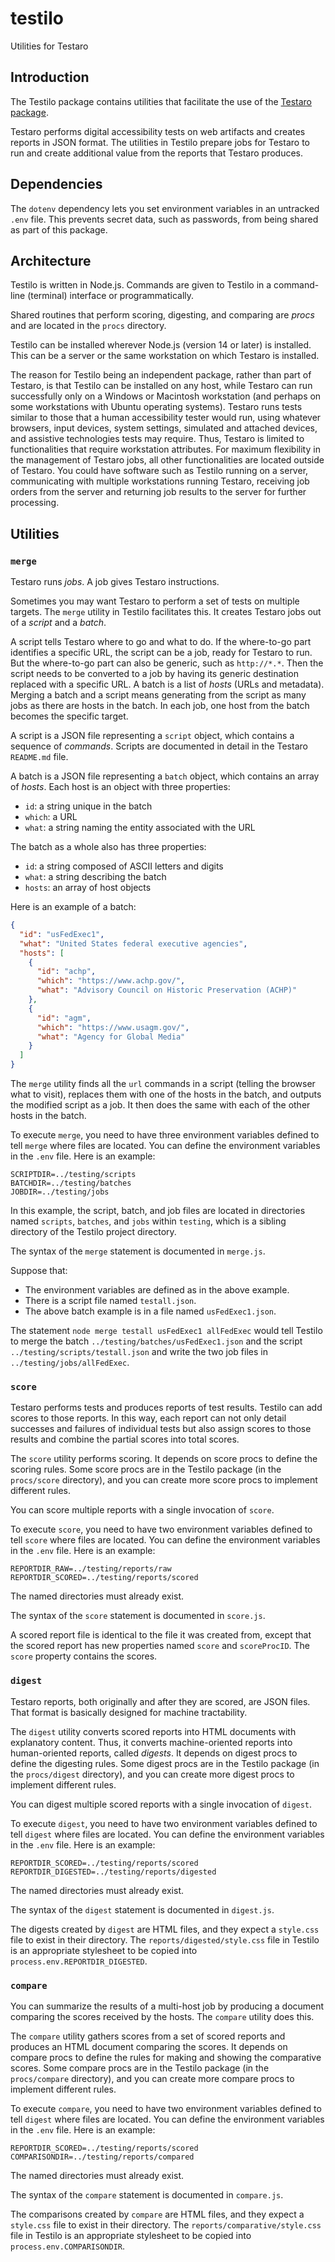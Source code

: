 # testilo
Utilities for Testaro

## Introduction

The Testilo package contains utilities that facilitate the use of the [Testaro package](https://www.npmjs.com/package/testaro).

Testaro performs digital accessibility tests on web artifacts and creates reports in JSON format. The utilities in Testilo prepare jobs for Testaro to run and create additional value from the reports that Testaro produces.

## Dependencies

The `dotenv` dependency lets you set environment variables in an untracked `.env` file. This prevents secret data, such as passwords, from being shared as part of this package.

## Architecture

Testilo is written in Node.js. Commands are given to Testilo in a command-line (terminal) interface or programmatically.

Shared routines that perform scoring, digesting, and comparing are _procs_ and are located in the `procs` directory.

Testilo can be installed wherever Node.js (version 14 or later) is installed. This can be a server or the same workstation on which Testaro is installed.

The reason for Testilo being an independent package, rather than part of Testaro, is that Testilo can be installed on any host, while Testaro can run successfully only on a Windows or Macintosh workstation (and perhaps on some workstations with Ubuntu operating systems). Testaro runs tests similar to those that a human accessibility tester would run, using whatever browsers, input devices, system settings, simulated and attached devices, and assistive technologies tests may require. Thus, Testaro is limited to functionalities that require workstation attributes. For maximum flexibility in the management of Testaro jobs, all other functionalities are located outside of Testaro. You could have software such as Testilo running on a server, communicating with multiple workstations running Testaro, receiving job orders from the server and returning job results to the server for further processing.

## Utilities

### `merge`

Testaro runs _jobs_. A job gives Testaro instructions.

Sometimes you may want Testaro to perform a set of tests on multiple targets. The `merge` utility in Testilo facilitates this. It creates Testaro jobs out of a _script_ and a _batch_.

A script tells Testaro where to go and what to do. If the where-to-go part identifies a specific URL, the script can be a job, ready for Testaro to run. But the where-to-go part can also be generic, such as `http://*.*`. Then the script needs to be converted to a job by having its generic destination replaced with a specific URL. A batch is a list of _hosts_ (URLs and metadata). Merging a batch and a script means generating from the script as many jobs as there are hosts in the batch. In each job, one host from the batch becomes the specific target.

A script is a JSON file representing a `script` object, which contains a sequence of _commands_. Scripts are documented in detail in the Testaro `README.md` file.

A batch is a JSON file representing a `batch` object, which contains an array of _hosts_. Each host is an object with three properties:
- `id`: a string unique in the batch
- `which`: a URL
- `what`: a string naming the entity associated with the URL

The batch as a whole also has three properties:
- `id`: a string composed of ASCII letters and digits
- `what`: a string describing the batch
- `hosts`: an array of host objects

Here is an example of a batch:

```json
{
  "id": "usFedExec1",
  "what": "United States federal executive agencies",
  "hosts": [
    {
      "id": "achp",
      "which": "https://www.achp.gov/",
      "what": "Advisory Council on Historic Preservation (ACHP)"
    },
    {
      "id": "agm",
      "which": "https://www.usagm.gov/",
      "what": "Agency for Global Media"
    }
  ]
}
```

The `merge` utility finds all the `url` commands in a script (telling the browser what to visit), replaces them with one of the hosts in the batch, and outputs the modified script as a job. It then does the same with each of the other hosts in the batch.

To execute `merge`, you need to have three environment variables defined to tell `merge` where files are located. You can define the environment variables in the `.env` file. Here is an example:

```
SCRIPTDIR=../testing/scripts
BATCHDIR=../testing/batches
JOBDIR=../testing/jobs
```

In this example, the script, batch, and job files are located in directories named `scripts`, `batches`, and `jobs` within `testing`, which is a sibling directory of the Testilo project directory.

The syntax of the `merge` statement is documented in `merge.js`.

Suppose that:
- The environment variables are defined as in the above example.
- There is a script file named `testall.json`.
- The above batch example is in a file named `usFedExec1.json`.

The statement `node merge testall usFedExec1 allFedExec` would tell Testilo to merge the batch `../testing/batches/usFedExec1.json` and the script `../testing/scripts/testall.json` and write the two job files in `../testing/jobs/allFedExec`.

### `score`

Testaro performs tests and produces reports of test results. Testilo can add scores to those reports. In this way, each report can not only detail successes and failures of individual tests but also assign scores to those results and combine the partial scores into total scores.

The `score` utility performs scoring. It depends on score procs to define the scoring rules. Some score procs are in the Testilo package (in the `procs/score` directory), and you can create more score procs to implement different rules.

You can score multiple reports with a single invocation of `score`.

To execute `score`, you need to have two environment variables defined to tell `score` where files are located. You can define the environment variables in the `.env` file. Here is an example:

```
REPORTDIR_RAW=../testing/reports/raw
REPORTDIR_SCORED=../testing/reports/scored
```

The named directories must already exist.

The syntax of the `score` statement is documented in `score.js`.

A scored report file is identical to the file it was created from, except that the scored report has new properties named `score` and `scoreProcID`. The `score` property contains the scores.

### `digest`

Testaro reports, both originally and after they are scored, are JSON files. That format is basically designed for machine tractability.

The `digest` utility converts scored reports into HTML documents with explanatory content. Thus, it converts machine-oriented reports into human-oriented reports, called _digests_. It depends on digest procs to define the digesting rules. Some digest procs are in the Testilo package (in the `procs/digest` directory), and you can create more digest procs to implement different rules.

You can digest multiple scored reports with a single invocation of `digest`.

To execute  `digest`, you need to have two environment variables defined to tell `digest` where files are located. You can define the environment variables in the `.env` file. Here is an example:

```
REPORTDIR_SCORED=../testing/reports/scored
REPORTDIR_DIGESTED=../testing/reports/digested
```

The named directories must already exist.

The syntax of the `digest` statement is documented in `digest.js`.

The digests created by `digest` are HTML files, and they expect a `style.css` file to exist in their directory. The `reports/digested/style.css` file in Testilo is an appropriate stylesheet to be copied into `process.env.REPORTDIR_DIGESTED`.

### `compare`

You can summarize the results of a multi-host job by producing a document comparing the scores received by the hosts. The `compare` utility does this.

The `compare` utility gathers scores from a set of scored reports and produces an HTML document comparing the scores. It depends on compare procs to define the rules for making and showing the comparative scores. Some compare procs are in the Testilo package (in the `procs/compare` directory), and you can create more compare procs to implement different rules.

To execute  `compare`, you need to have two environment variables defined to tell `digest` where files are located. You can define the environment variables in the `.env` file. Here is an example:

```
REPORTDIR_SCORED=../testing/reports/scored
COMPARISONDIR=../testing/reports/compared
```

The named directories must already exist.

The syntax of the `compare` statement is documented in `compare.js`.

The comparisons created by `compare` are HTML files, and they expect a `style.css` file to exist in their directory. The `reports/comparative/style.css` file in Testilo is an appropriate stylesheet to be copied into `process.env.COMPARISONDIR`.
